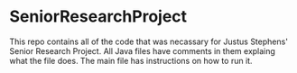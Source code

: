# SeniorResearchProject
This repo contains all of the code that was necassary for Justus Stephens' Senior Research Project.
All Java files have comments in them explaing what the file does.
The main file has instructions on how to run it.
